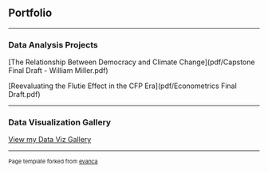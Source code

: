 ## Portfolio

---

### Data Analysis Projects

[The Relationship Between Democracy and Climate Change](pdf/Capstone Final Draft - William Miller.pdf)

[Reevaluating the Flutie Effect in the CFP Era](pdf/Econometrics Final Draft.pdf)

---

### Data Visualization Gallery

<a href="https://politicaldataanalytics.com/ddp-graph-gallery/">View my Data Viz Gallery</a>

---


<p style="font-size:11px">Page template forked from <a href="https://github.com/evanca/quick-portfolio">evanca</a></p>
<!-- Remove above link if you don't want to attibute -->
